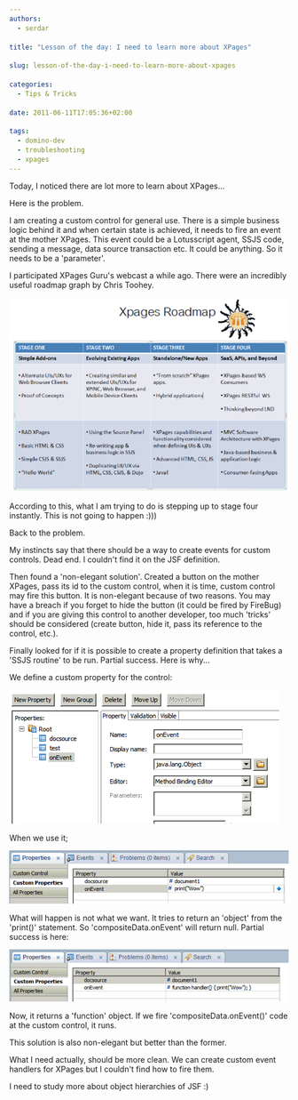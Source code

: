 ```yaml
---
authors:
  - serdar

title: "Lesson of the day: I need to learn more about XPages"

slug: lesson-of-the-day-i-need-to-learn-more-about-xpages

categories:
  - Tips & Tricks

date: 2011-06-11T17:05:36+02:00

tags:
  - domino-dev
  - troubleshooting
  - xpages
---
```


Today, I noticed there are lot more to learn about XPages...
<!-- more -->
Here is the problem.

I am creating a custom control for general use. There is a simple business logic behind it and when certain state is achieved, it needs to fire an event at the mother XPages. This event could be a Lotusscript agent, SSJS code, sending a message, data source transaction etc. It could be anything. So it needs to be a 'parameter'.

I participated XPages Guru's webcast a while ago. There were an incredibly useful roadmap graph by Chris Toohey.

![Image:Lesson of the day: I need to learn more about XPages](../../images/imported/lesson-of-the-day-i-need-to-learn-more-about-xpages-M2.gif)

According to this, what I am trying to do is stepping up to stage four instantly. This is not going to happen :)))

Back to the problem.

My instincts say that there should be a way to create events for custom controls. Dead end. I couldn't find it on the JSF definition.

Then found a 'non-elegant solution'. Created a button on the mother XPages, pass its id to the custom control, when it is time, custom control may fire this button. It is non-elegant because of two reasons. You may have a breach if you forget to hide the button (it could be fired by FireBug) and if you are giving this control to another developer, too much 'tricks' should be considered (create button, hide it, pass its reference to the control, etc.).

Finally looked for if it is possible to create a property definition that takes a 'SSJS routine' to be run. Partial success. Here is why...

We define a custom property for the control:

![Image:Lesson of the day: I need to learn more about XPages](../../images/imported/lesson-of-the-day-i-need-to-learn-more-about-xpages-M3.gif)

When we use it;

![Image:Lesson of the day: I need to learn more about XPages](../../images/imported/lesson-of-the-day-i-need-to-learn-more-about-xpages-M4.gif)

What will happen is not what we want. It tries to return an 'object' from the 'print()' statement. So 'compositeData.onEvent' will return null. Partial success is here:

![Image:Lesson of the day: I need to learn more about XPages](../../images/imported/lesson-of-the-day-i-need-to-learn-more-about-xpages-M5.gif)

Now, it returns a 'function' object. If we fire 'compositeData.onEvent()' code at the custom control, it runs.

This solution is also non-elegant but better than the former.

What I need actually, should be more clean. We can create custom event handlers for XPages but I couldn't find how to fire them.

I need to study more about object hierarchies of JSF :)
